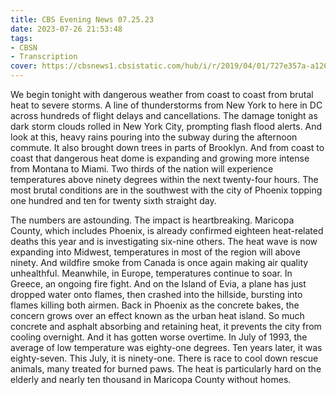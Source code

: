 ```yaml
---
title: CBS Evening News 07.25.23
date: 2023-07-26 21:53:48
tags:
- CBSN
- Transcription
cover: https://cbsnews1.cbsistatic.com/hub/i/r/2019/04/01/727e357a-a126-4138-a2c5-4d3222669d57/thumbnail/640x360/3ff2761028dc5c65cc4f07acd54bcd5c/cbsn2-logo-1920x1080.jpg
---
```

We begin tonight with dangerous weather from coast to coast from brutal heat to severe storms. A line of thunderstorms from New York to here in DC across hundreds of flight delays and cancellations. The damage tonight as dark storm clouds rolled in New York City, prompting flash flood alerts. And look at this, heavy rains pouring into the subway during the afternoon commute. It also brought down trees in parts of Brooklyn. And from coast to coast that dangerous heat dome is expanding and growing more intense from Montana to Miami. Two thirds of the nation will experience temperatures above ninety degrees within the next twenty-four hours. The most brutal conditions are in the southwest with the city of Phoenix topping one hundred and ten for twenty sixth straight day. 

The numbers are astounding. The impact is heartbreaking. Maricopa County, which includes Phoenix, is already confirmed eighteen heat-related deaths this year and is investigating six-nine others. The heat wave is now expanding into Midwest, temperatures in most of the region will above ninety. And wildfire smoke from Canada is once again making air quality unhealthful. Meanwhile, in Europe, temperatures continue to soar. In Greece, an ongoing fire fight. And on the Island of Evia, a plane has just dropped water onto flames, then crashed into the hillside, bursting into flames killing both airmen. Back in Phoenix as the concrete bakes, the concern grows over an effect known as the urban heat island. So much concrete and asphalt absorbing and retaining heat, it prevents the city from cooling overnight. And it has gotten worse overtime. In July of 1993, the average of low temperature was eighty-one degrees. Ten years later, it was eighty-seven. This July, it is ninety-one. There is race to cool down rescue animals, many treated for burned paws. The heat is particularly hard on the elderly and nearly ten thousand in Maricopa County without homes. 

